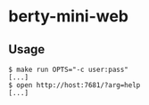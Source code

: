 # berty-mini-web

## Usage

```console
$ make run OPTS="-c user:pass"
[...]
$ open http://host:7681/?arg=help
[...]
```
